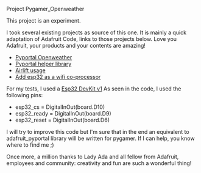 Project Pygamer_Openweather

This project is an experiment.

I took several existing projects as source of this one.
It is mainly a quick adaptation of Adafruit Code, links to those projects below.
Love you Adafruit, your products and your contents are amazing!

* [Pyportal Openweather](https://github.com/adafruit/Adafruit_Learning_System_Guides/tree/master/PyPortal_OpenWeather)
* [Pyportal helper library](https://github.com/adafruit/Adafruit_CircuitPython_PyPortal)
* [Airlift usage](https://learn.adafruit.com/adafruit-airlift-breakout/circuitpython)
* [Add esp32 as a wifi co-processor](https://learn.adafruit.com/adding-a-wifi-co-processor-to-circuitpython-esp8266-esp32)

For my tests, I used a [Esp32 DevKit v1](https://docs.zerynth.com/latest/official/board.zerynth.doit_esp32/docs/index.html)
As seen in the code, I used the following pins:

* esp32_cs = DigitalInOut(board.D10)
* esp32_ready = DigitalInOut(board.D9)
* esp32_reset = DigitalInOut(board.D6)

I will try to improve this code but I'm sure that in the end an equivalent to adafruit_pyportal library will be written for pygamer.
If I can help, you know where to find me ;)

Once more, a million thanks to Lady Ada and all fellow from Adafruit, employees and community: creativity and fun are such a wonderful thing!
